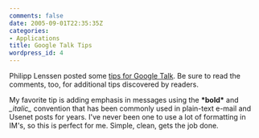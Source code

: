 ```yaml
---
comments: false
date: 2005-09-01T22:35:35Z
categories:
- Applications
title: Google Talk Tips
wordpress_id: 4
---
```


Philipp Lenssen posted some [tips for Google Talk](http://blog.outer-court.com/archive/2005-08-25-n18.html). Be sure to read the comments, too, for additional tips discovered by readers.

My favorite tip is adding emphasis in messages using the **\*bold\*** and _\_italic\__ convention that has been commonly used in plain-text e-mail and Usenet posts for years. I've never been one to use a lot of formatting in IM's, so this is perfect for me. Simple, clean, gets the job done.
